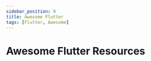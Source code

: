 ```yaml
---
sidebar_position: 0
title: Awesome Flutter
tags: [Flutter, Awesome]
---
```


Awesome Flutter Resources
=========================
